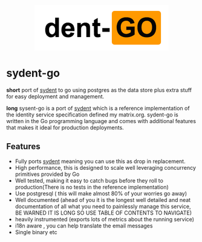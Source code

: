 <p align="center">
  <img src="logo.png"/>
</p>

 # sydent-go

**short**
port of [sydent](https://github.com/matrix-org/sydent) to go using postgres as
the data store plus extra stuff for easy deployment and management.

**long**
sysent-go is a port of [sydent]() which is a reference implementation of the identity service specification defined my matrix.org. sydent-go is written in the Go programming language and comes with additional features that makes it ideal for production deployments.

## Features

- Fully ports [sydent]() meaning you can use this as drop in replacement.
- High performance, this is designed to scale well leveraging concurrency primitives provided by Go
- Well tested, making it easy to catch bugs before they roll to production(There is no tests in the reference implementation)
- Use postgresql ( this will make almost 80% of your worries go away)
- Well documented (ahead of you it is the longest well detailed and neat documentation of all what you need to painlessly manage this service, BE WARNED IT IS LONG SO USE TABLE OF CONTENTS TO NAVIGATE)
- heavily instrumented (exports lots of metrics about the running service)
- i18n aware , you can help translate the email messages
- Single binary etc
